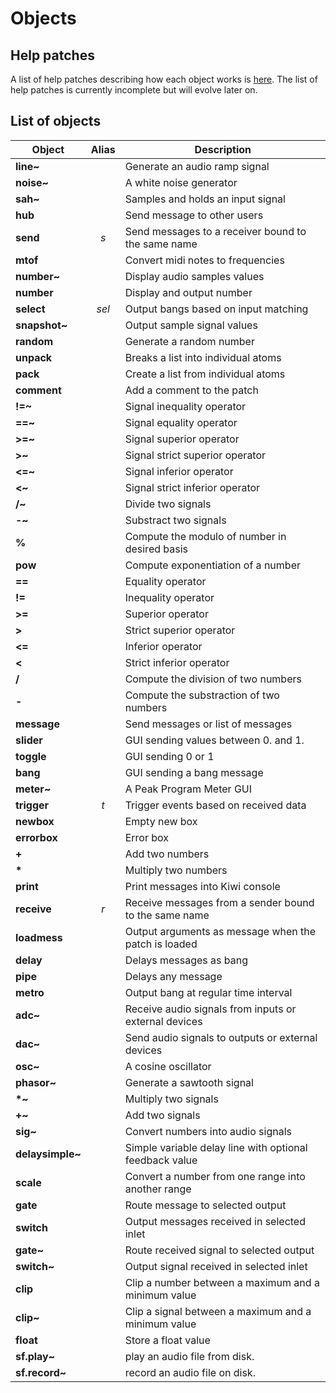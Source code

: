 # Objects

## Help patches

A list of help patches describing how each object works is <a href="../ressources/patchs/kiwi-helps.zip" target='_blank_'>here</a>. The list of help patches is currently incomplete but will evolve later on.

## List of objects

| Object          | Alias |                       Description                       |
|-----------------|:-----:|---------------------------------------------------------|
| **line~**       |       | Generate an audio ramp signal                           |
| **noise~**      |       | A white noise generator                                 |
| **sah~**        |       | Samples and holds an input signal                       |
| **hub**         |       | Send message to other users                             |
| **send**        |  *s*  | Send messages to a receiver bound to the same name      |
| **mtof**        |       | Convert midi notes to frequencies                       |
| **number~**     |       | Display audio samples values                            |
| **number**      |       | Display and output number                               |
| **select**      | *sel* | Output bangs based on input matching                    |
| **snapshot~**   |       | Output sample signal values                             |
| **random**      |       | Generate a random number                                |
| **unpack**      |       | Breaks a list into individual atoms                     |
| **pack**        |       | Create a list from individual atoms                     |
| **comment**     |       | Add a comment to the patch                              |
| **!=~**         |       | Signal inequality operator                              |
| **==~**         |       | Signal equality operator                                |
| **>=~**         |       | Signal superior operator                                |
| **>~**          |       | Signal strict superior operator                         |
| **<=~**         |       | Signal inferior operator                                |
| **<~**          |       | Signal strict inferior operator                         |
| **/~**          |       | Divide two signals                                      |
| **-~**          |       | Substract two signals                                   |
| **%**           |       | Compute the modulo of number in desired basis           |
| **pow**         |       | Compute exponentiation of a number                      |
| **==**          |       | Equality operator                                       |
| **!=**          |       | Inequality operator                                     |
| **>=**          |       | Superior operator                                       |
| **>**           |       | Strict superior operator                                |
| **<=**          |       | Inferior operator                                       |
| **<**           |       | Strict inferior operator                                |
| **/**           |       | Compute the division of two numbers                     |
| **-**           |       | Compute the substraction of two numbers                 |
| **message**     |       | Send messages or list of messages                       |
| **slider**      |       | GUI sending values between 0. and 1.                    |
| **toggle**      |       | GUI sending 0 or 1                                      |
| **bang**        |       | GUI sending a bang message                              |
| **meter~**      |       | A Peak Program Meter GUI                                |
| **trigger**     |  *t*  | Trigger events based on received data                   |
| **newbox**      |       | Empty new box                                           |
| **errorbox**    |       | Error box                                               |
| **+**           |       | Add two numbers                                         |
| **\***          |       | Multiply two numbers                                    |
| **print**       |       | Print messages into Kiwi console                        |
| **receive**     | *r*   | Receive messages from a sender bound to the same name   |
| **loadmess**    |       | Output arguments as message when the patch is loaded    |
| **delay**       |       | Delays messages as bang                                 |
| **pipe**        |       | Delays any message                                      |
| **metro**       |       | Output bang at regular time interval                    |
| **adc~**        |       | Receive audio signals from inputs or external devices   |
| **dac~**        |       | Send audio signals to outputs or external devices       |
| **osc~**        |       | A cosine oscillator                                     |
| **phasor~**     |       | Generate a sawtooth signal                              |
| **\*~**         |       | Multiply two signals                                    |
| **+~**          |       | Add two signals                                         |
| **sig~**        |       | Convert numbers into audio signals                      |
| **delaysimple~**|       | Simple variable delay line with optional feedback value |
| **scale**       |       | Convert a number from one range into another range      |
| **gate**        |       | Route message to selected output                        |
| **switch**      |       | Output messages received in selected inlet              |
| **gate~**       |       | Route received signal to selected output                |
| **switch~**     |       | Output signal received in selected inlet                |
| **clip**        |       | Clip a number between a maximum and a minimum value     |
| **clip~**       |       | Clip a signal between a maximum and a minimum value     |
| **float**       |       | Store a float value                                     |
| **sf.play~**    |       | play an audio file from disk.                           |
| **sf.record~**  |       | record an audio file on disk.                           |
